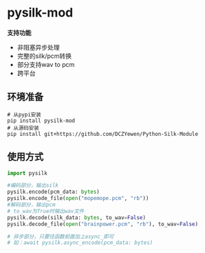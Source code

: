 # pysilk-mod

**支持功能**
 - 非阻塞异步处理
 - 完整的silk/pcm转换
 - 部分支持wav to pcm
 - 跨平台

## 环境准备
```shell
# 从pypi安装
pip install pysilk-mod
# 从源码安装
pip install git+https://github.com/DCZYewen/Python-Silk-Module
```

## 使用方式
```python
import pysilk

#编码部分，输出silk
pysilk.encode(pcm_data: bytes)
pysilk.encode_file(open("mopemope.pcm", "rb"))
#解码部分，输出pcm
# to_wav为True时输出wav文件
pysilk.decode(silk_data: bytes, to_wav=False)
pysilk.decode_file(open("brainpower.pcm", "rb"), to_wav=False)

# 异步部分，只要往函数前面加上async_即可
# 如：await pysilk.async_encode(pcm_data: bytes)
```

